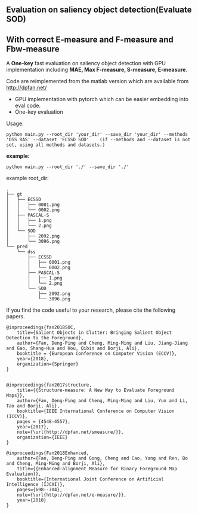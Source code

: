 ## Evaluation on saliency object detection(Evaluate SOD)

With correct E-measure and F-measure and Fbw-measure
---
A **One-key** fast evaluation on saliency object detection with GPU implementation including **MAE, Max F-measure, S-measure, E-measure**.

Code are reimplemented from the matlab version which are available from http://dpfan.net/

* GPU implementation with pytorch which can be easier embedding into eval code.
* One-key evaluation

Usage:
```
python main.py --root_dir 'your_dir' --save_dir 'your_dir' --methods 'DSS RAS' --dataset 'ECSSD SOD'    (if --methods and --dataset is not set, using all methods and datasets.)
```
**example:**
```
python main.py --root_dir './' --save_dir './'
```
example root_dir:
```
.
├── gt
│   ├── ECSSD
│   │   ├── 0001.png
│   │   └── 0002.png
│   ├── PASCAL-S
│   │   ├── 1.png
│   │   └── 2.png
│   └── SOD
│       ├── 2092.png
│       └── 3096.png
└── pred
    └── dss
        ├── ECSSD
        │   ├── 0001.png
        │   └── 0002.png
        ├── PASCAL-S
        │   ├── 1.png
        │   └── 2.png
        └── SOD
            ├── 2092.png
            └── 3096.png
```


If you find the code useful to your research, please cite the following papers.
```
@inproceedings{fan2018SOC,
	title={Salient Objects in Clutter: Bringing Salient Object Detection to the Foreground},
	author={Fan, Deng-Ping and Cheng, Ming-Ming and Liu, Jiang-Jiang and Gao, Shang-Hua and Hou, Qibin and Borji, Ali},
	booktitle = {European Conference on Computer Vision (ECCV)},
	year={2018},
	organization={Springer}
}


@inproceedings{fan2017structure,
	title={{Structure-measure: A New Way to Evaluate Foreground Maps}},
	author={Fan, Deng-Ping and Cheng, Ming-Ming and Liu, Yun and Li, Tao and Borji, Ali},
	booktitle={IEEE International Conference on Computer Vision (ICCV)},
	pages = {4548-4557},
	year={2017},
	note={\url{http://dpfan.net/smeasure/}},
	organization={IEEE}
}

@inproceedings{Fan2018Enhanced,
	author={Fan, Deng-Ping and Gong, Cheng and Cao, Yang and Ren, Bo and Cheng, Ming-Ming and Borji, Ali},
	title={{Enhanced-alignment Measure for Binary Foreground Map Evaluation}},
	booktitle={International Joint Conference on Artificial Intelligence (IJCAI)},
	pages={698--704},
	note={\url{http://dpfan.net/e-measure/}},
	year={2018}
}
```
